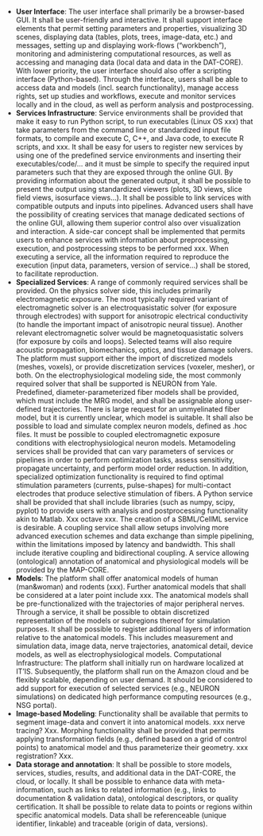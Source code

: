- **User Interface**: The user interface shall primarily be a browser-based GUI. It shall be user-friendly and interactive. It shall support interface elements that permit setting parameters and properties, visualizing 3D scenes, displaying data (tables, plots, trees, image-data, etc.) and messages, setting up and displaying work-flows (“workbench”), monitoring and administering computational resources, as well as accessing and managing data (local data and data in the DAT-CORE). With lower priority, the user interface should also offer a scripting interface (Python-based). Through the interface, users shall be able to access data and models (incl. search functionality), manage access rights, set up studies and workflows, execute and monitor services locally and in the cloud, as well as perform analysis and postprocessing.
- **Services Infrastructure**: Service environments shall be provided that make it easy to run Python script, to run executables (Linux OS xxx) that take parameters from the command line or standardized input file formats, to compile and execute C, C++, and Java code, to execute R scripts, and xxx. It shall be easy for users to register new services by using one of the predefined service environments and inserting their executables/code/… and it must be simple to specify the required input parameters such that they are exposed through the online GUI. By providing information about the generated output, it shall be possible to present the output using standardized viewers (plots, 3D views, slice field views, isosurface views…). It shall be possible to link services with compatible outputs and inputs into pipelines. Advanced users shall have the possibility of creating services that manage dedicated sections of the online GUI, allowing them superior control also over visualization and interaction. A side-car concept shall be implemented that permits users to enhance services with information about preprocessing, execution, and postprocessing steps to be performed xxx. When executing a service, all the information required to reproduce the execution (input data, parameters, version of service…) shall be stored, to facilitate reproduction.
- **Specialized Services**: A range of commonly required services shall be provided. On the physics solver side, this includes primarily electromagnetic exposure. The most typically required variant of electromagnetic solver is an electroquasistatic solver (for exposure through electrodes) with support for anisotropic electrical conductivity (to handle the important impact of anisotropic neural tissue). Another relevant electromagnetic solver would be magnetoquasistatic solvers (for exposure by coils and loops). Selected teams will also require acoustic propagation, biomechanics, optics, and tissue damage solvers. The platform must support either the import of discretized models (meshes, voxels), or provide discretization services (voxeler, mesher), or both. On the electrophysiological modeling side, the most commonly required solver that shall be supported is NEURON from Yale. Predefined, diameter-parameterized fiber models shall be provided, which must include the MRG model, and shall be assignable along user-defined trajectories. There is large request for an unmyelinated fiber model, but it is currently unclear, which model is suitable. It shall also be possible to load and simulate complex neuron models, defined as .hoc files. It must be possible to coupled electromagnetic exposure conditions with electrophysiological neuron models. Metamodeling services shall be provided that can vary parameters of services or pipelines in order to perform optimization tasks, assess sensitivity, propagate uncertainty, and perform model order reduction. In addition, specialized optimization functionality is required to find optimal stimulation parameters (currents, pulse-shapes) for multi-contact electrodes that produce selective stimulation of fibers. A Python service shall be provided that shall include libraries (such as numpy, scipy, pyplot) to provide users with analysis and postprocessing functionality akin to Matlab. Xxx octave xxx. The creation of a SBML/CellML service is desirable. A coupling service shall allow setups involving more advanced execution schemes and data exchange than simple pipelining, within the limitations imposed by latency and bandwidth. This shall include iterative coupling and bidirectional coupling. A service allowing (ontological) annotation of anatomical and physiological models will be provided by the MAP-CORE.
- **Models**: The platform shall offer anatomical models of human (man&woman) and rodents (xxx). Further anatomical models that shall be considered at a later point include xxx. The anatomical models shall be pre-functionalized with the trajectories of major peripheral nerves. Through a service, it shall be possible to obtain discretized representation of the models or subregions thereof for simulation purposes. It shall be possible to register additional layers of information relative to the anatomical models. This includes measurement and simulation data, image data, nerve trajectories, anatomical detail, device models, as well as electrophysiological models.
Computational Infrastructure: The platform shall initially run on hardware localized at IT’IS. Subsequently, the platform shall run on the Amazon cloud and be flexibly scalable, depending on user demand. It should be considered to add support for execution of selected services (e.g., NEURON simulations) on dedicated high performance computing resources (e.g., NSG portal).
- **Image-based Modeling**: Functionality shall be available that permits to segment image-data and convert it into anatomical models. xxx nerve tracing? Xxx. Morphing functionality shall be provided that permits applying transformation fields (e.g., defined based on a grid of control points) to anatomical model and thus parameterize their geometry. xxx registration? Xxx.
- **Data storage and annotation**: It shall be possible to store models, services, studies, results, and additional data in the DAT-CORE, the cloud, or locally. It shall be possible to enhance data with meta-information, such as links to related information (e.g., links to documentation & validation data), ontological descriptors, or quality certification. It shall be possible to relate data to points or regions within specific anatomical models. Data shall be referenceable (unique identifier, linkable) and traceable (origin of data, versions).
